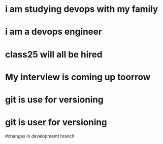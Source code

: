 # i am studying devops with my family
# i am a devops engineer
# class25 will all be hired
# My interview is coming up toorrow
# git is use for versioning 
# git is user for versioning 
#changes in developmemt branch 